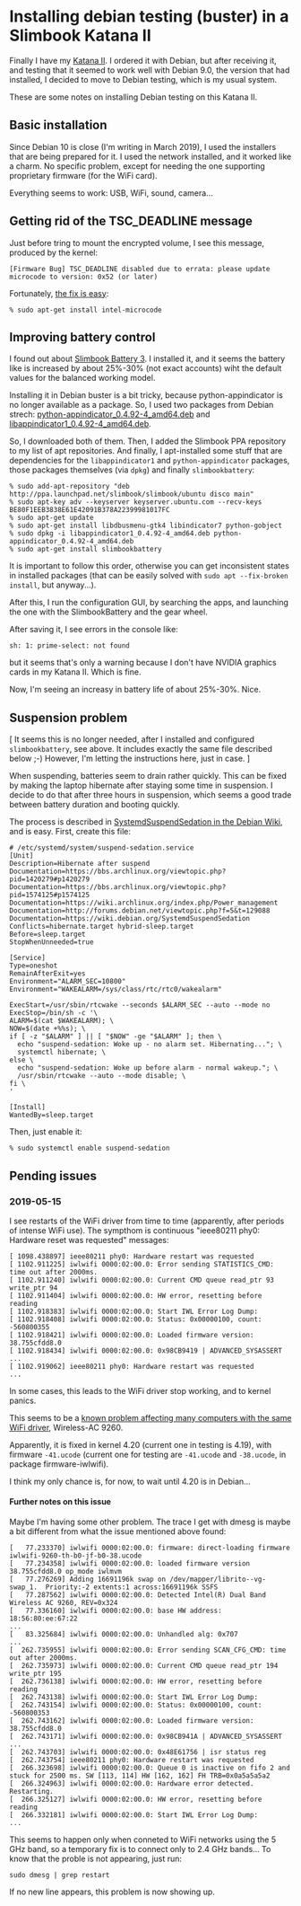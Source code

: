 # Installing debian testing (buster) in a Slimbook Katana II

Finally I have my [Katana II](https://slimbook.es/en/katana-ii-the-ultrabook-aluminum).
I ordered it with Debian, but after receiving it, and testing that it
seemed to work well with Debian 9.0, the version that had installed,
I decided to move to Debian testing, which is my usual system.

These are some notes on installing Debian testing on this Katana II.

## Basic installation

Since Debian 10 is close (I'm writing in March 2019),
I used the installers that are being prepared for it.
I used the network installed, and it worked like a charm.
No specific problem, except for needing the one supporting
proprietary firmware (for the WiFi card).

Everything seems to work: USB, WiFi, sound, camera...

## Getting rid of the TSC_DEADLINE message

Just before tring to mount the encrypted volume, I see this message,
produced by the kernel:

```
[Firmware Bug] TSC_DEADLINE disabled due to errata: please update
microcode to version: 0x52 (or later)
```

Fortunately, [the fix is easy](https://unix.stackexchange.com/questions/410854/tsc-deadline-disabled-due-to-errata#410873):

```
% sudo apt-get install intel-microcode
```


## Improving battery control

I found out about
[Slimbook Battery 3](https://slimbook.es/en/tutoriales/aplicaciones-slimbook/398-slimbook-battery-3-application-for-optimize-battery-of-your-laptop). I installed it, and it seems the battery like is increased by about 25%-30% (not exact accounts) wiht the default values for the balanced working model.

Installing it in Debian buster is a bit tricky, because python-appindicator is no longer available as a package. So, I used two packages from Debian strech: [python-appindicator_0.4.92-4_amd64.deb](http://ftp.de.debian.org/debian/pool/main/liba/libappindicator/python-appindicator_0.4.92-4_amd64.deb) and [libappindicator1_0.4.92-4_amd64.deb](http://ftp.de.debian.org/debian/pool/main/liba/libappindicator/libappindicator1_0.4.92-4_amd64.deb).

So, I downloaded both of them. Then, I added the Slimbook PPA repository to my list of apt repositories. And finally, I apt-installed some stuff that are dependencies for the `libappindicator1` and `python-appindicator` packages, those packages themselves (via `dpkg`) and finally `slimbookbattery`:

```
% sudo add-apt-repository "deb http://ppa.launchpad.net/slimbook/slimbook/ubuntu disco main"
% sudo apt-key adv --keyserver keyserver.ubuntu.com --recv-keys BE80F1EEB3838E61E42091B378A22399981017FC
% sudo apt-get update
% sudo apt-get install libdbusmenu-gtk4 libindicator7 python-gobject
% sudo dpkg -i libappindicator1_0.4.92-4_amd64.deb python-appindicator_0.4.92-4_amd64.deb
% sudo apt-get install slimbookbattery
```

It is important to follow this order, otherwise you can get inconsistent states in installed packages (that can be easily solved with `sudo apt --fix-broken install`, but anyway...).

After this, I run the configuration GUI, by searching the apps, and launching the one with the SlimbookBattery and the gear wheel.

After saving it, I see errors in the console like:

```
sh: 1: prime-select: not found
```

but it seems that's only a warning because I don't have NVIDIA graphics cards in my Katana II. Which is fine.

Now, I'm seeing an increasy in battery life of about 25%-30%. Nice.


## Suspension problem

[ It seems this is no longer needed, after I installed and configured
`slimbookbattery`, see above. It includes exactly the same file
described below ;-) However, I'm letting the instructions here, just in case. ]

When suspending, batteries seem to drain rather quickly.
This can be fixed by making the laptop hibernate after staying
some time in suspension. I decide to do that after three hours in
suspension, which seems a good trade between battery duration and
booting quickly.

The process is described in
[SystemdSuspendSedation in the Debian Wiki](https://wiki.debian.org/SystemdSuspendSedation), and is easy. First, create this file:

```
# /etc/systemd/system/suspend-sedation.service
[Unit]
Description=Hibernate after suspend
Documentation=https://bbs.archlinux.org/viewtopic.php?pid=1420279#p1420279
Documentation=https://bbs.archlinux.org/viewtopic.php?pid=1574125#p1574125
Documentation=https://wiki.archlinux.org/index.php/Power_management
Documentation=http://forums.debian.net/viewtopic.php?f=5&t=129088
Documentation=https://wiki.debian.org/SystemdSuspendSedation
Conflicts=hibernate.target hybrid-sleep.target
Before=sleep.target
StopWhenUnneeded=true

[Service]
Type=oneshot
RemainAfterExit=yes
Environment="ALARM_SEC=10800"
Environment="WAKEALARM=/sys/class/rtc/rtc0/wakealarm"

ExecStart=/usr/sbin/rtcwake --seconds $ALARM_SEC --auto --mode no
ExecStop=/bin/sh -c '\
ALARM=$(cat $WAKEALARM); \
NOW=$(date +%%s); \
if [ -z "$ALARM" ] || [ "$NOW" -ge "$ALARM" ]; then \
  echo "suspend-sedation: Woke up - no alarm set. Hibernating..."; \
  systemctl hibernate; \
else \
  echo "suspend-sedation: Woke up before alarm - normal wakeup."; \
  /usr/sbin/rtcwake --auto --mode disable; \
fi \
'

[Install]
WantedBy=sleep.target
```

Then, just enable it:

```
% sudo systemctl enable suspend-sedation
```


## Pending issues

### 2019-05-15

I see restarts of the WiFi driver from time to time
(apparently, after periods of intense WiFi use).
The sympthom is continuous "ieee80211 phy0: Hardware reset was requested"
messages:

```
[ 1098.438897] ieee80211 phy0: Hardware restart was requested
[ 1102.911225] iwlwifi 0000:02:00.0: Error sending STATISTICS_CMD: time out after 2000ms.
[ 1102.911240] iwlwifi 0000:02:00.0: Current CMD queue read_ptr 93 write_ptr 94
[ 1102.911404] iwlwifi 0000:02:00.0: HW error, resetting before reading
[ 1102.918383] iwlwifi 0000:02:00.0: Start IWL Error Log Dump:
[ 1102.918408] iwlwifi 0000:02:00.0: Status: 0x00000100, count: -560800355
[ 1102.918421] iwlwifi 0000:02:00.0: Loaded firmware version: 38.755cfdd8.0
[ 1102.918434] iwlwifi 0000:02:00.0: 0x98CB9419 | ADVANCED_SYSASSERT
...
[ 1102.919062] ieee80211 phy0: Hardware restart was requested
...
```

In some cases, this leads to the WiFi driver stop working, and to kernel panics.

This seems to be a [known problem affecting many computers with the same WiFi driver](https://bugzilla.kernel.org/show_bug.cgi?id=201713), Wireless-AC 9260.

Apparently, it is fixed in kernel 4.20 (current one in testing is 4.19),
with firmware `-41.ucode` (current one for testing are `-41.ucode`
and `-38.ucode`, in package firmware-iwlwifi).

I think my only chance is, for now, to wait until 4.20 is in Debian...

#### Further notes on this issue

Maybe I'm having some other problem. The trace I get with dmesg is
maybe a bit different from what the issue mentioned above found:

```
[   77.233370] iwlwifi 0000:02:00.0: firmware: direct-loading firmware iwlwifi-9260-th-b0-jf-b0-38.ucode
[   77.234358] iwlwifi 0000:02:00.0: loaded firmware version 38.755cfdd8.0 op_mode iwlmvm
[   77.276269] Adding 16691196k swap on /dev/mapper/librito--vg-swap_1.  Priority:-2 extents:1 across:16691196k SSFS
[   77.287562] iwlwifi 0000:02:00.0: Detected Intel(R) Dual Band Wireless AC 9260, REV=0x324
[   77.336160] iwlwifi 0000:02:00.0: base HW address: 18:56:80:ee:67:22
...
[   83.325684] iwlwifi 0000:02:00.0: Unhandled alg: 0x707
...
[  262.735955] iwlwifi 0000:02:00.0: Error sending SCAN_CFG_CMD: time out after 2000ms.
[  262.735973] iwlwifi 0000:02:00.0: Current CMD queue read_ptr 194 write_ptr 195
[  262.736138] iwlwifi 0000:02:00.0: HW error, resetting before reading
[  262.743138] iwlwifi 0000:02:00.0: Start IWL Error Log Dump:
[  262.743154] iwlwifi 0000:02:00.0: Status: 0x00000100, count: -560800353
[  262.743162] iwlwifi 0000:02:00.0: Loaded firmware version: 38.755cfdd8.0
[  262.743171] iwlwifi 0000:02:00.0: 0x98CB941A | ADVANCED_SYSASSERT
...
[  262.743703] iwlwifi 0000:02:00.0: 0x48E61756 | isr status reg
[  262.743754] ieee80211 phy0: Hardware restart was requested
[  266.323698] iwlwifi 0000:02:00.0: Queue 0 is inactive on fifo 2 and stuck for 2500 ms. SW [113, 114] HW [162, 162] FH TRB=0x0a5a5a5a2
[  266.324963] iwlwifi 0000:02:00.0: Hardware error detected. Restarting.
[  266.325127] iwlwifi 0000:02:00.0: HW error, resetting before reading
[  266.332181] iwlwifi 0000:02:00.0: Start IWL Error Log Dump:
...
```

This seems to happen only when conneted to WiFi networks using the 5 GHz
band, so a temporary fix is to connect only to 2.4 GHz bands...
To know that the proble is not appearing, just run:

```
sudo dmesg | grep restart
```

If no new line appears, this problem is now showing up.
